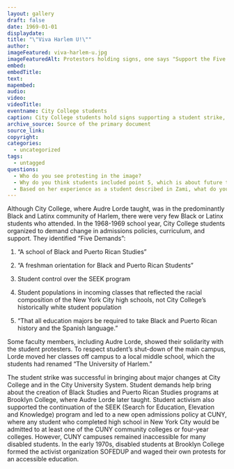```yaml
---
layout: gallery
draft: false
date: 1969-01-01
displaydate:
title: "\"Viva Harlem U!\""
author: 
imageFeatured: viva-harlem-u.jpg
imageFeaturedAlt: Protestors holding signs, one says "Support the Five Demands; Viva Harlem U"
embed:
embedTitle: 
text: 
mapembed:
audio:
video: 
videoTitle: 
eventname: City College students 
caption: City College students hold signs supporting a student strike, after several months of organizing for changes in curriculum and admissions there and on other City University of New York campuses.
archive_source: Source of the primary document
source_link:
copyright: 
categories:
  - uncategorized
tags:
  - untagged
questions:
  - Who do you see protesting in the image? 
  - Why do you think students included point 5, which is about future teachers in the New York City schools
  - Based on her experience as a student described in Zami, what do you think Audre Lorde thought of these student-activists’ demands? 
---
```


Although City College, where Audre Lorde taught, was in the predominantly Black and Latinx community of Harlem, there were very few Black or Latinx students who attended. In the 1968-1969 school year, City College students organized to demand change in admissions policies, curriculum, and support. They identified “Five Demands”:

1. “A school of Black and Puerto Rican Studies”

2. “A freshman orientation for Black and Puerto Rican Students”

3. Student control over the SEEK program

4. Student populations in incoming classes that reflected the racial composition of the New York City high schools, not City College’s historically white student population

5. “That all education majors be required to take Black and Puerto Rican history and the Spanish language.”

Some faculty members, including Audre Lorde, showed their solidarity with the student protesters. To respect student’s shut-down of the main campus, Lorde moved her classes off campus to a local middle school, which the students had renamed “The University of Harlem.”

The student strike was successful in bringing about major changes at City College and in the City University System. Student demands help bring about the creation of Black Studies and Puerto Rican Studies programs at Brooklyn College, where Audre Lorde later taught. Student activism also supported the continuation of the SEEK (Search for Education, Elevation and Knowledge) program and led to a new open admissions policy at CUNY, where any student who completed high school in New York City would be admitted to at least one of the CUNY community colleges or four-year colleges.
However, CUNY campuses remained inaccessible for many disabled students. In the early 1970s, disabled students at Brooklyn College formed the activist organization SOFEDUP and waged their own protests for an accessible education.
